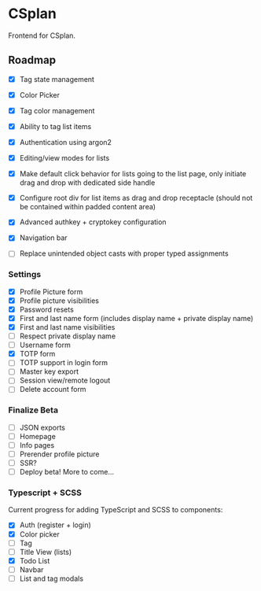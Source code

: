 # CSplan
Frontend for CSplan.

## Roadmap
- [x] Tag state management
- [x] Color Picker
- [x] Tag color management
- [x] Ability to tag list items
- [x] Authentication using argon2
- [x] Editing/view modes for lists

- [x] Make default click behavior for lists going to the list page, only initiate drag and drop with dedicated side handle
- [x] Configure root div for list items as drag and drop receptacle (should not be contained within padded content area)

- [x] Advanced authkey + cryptokey configuration
- [x] Navigation bar
- [ ] Replace unintended object casts with proper typed assignments

### Settings
- [x] Profile Picture form
- [x] Profile picture visibilities
- [x] Password resets
- [x] First and last name form (includes display name + private display name)
- [x] First and last name visibilities
- [ ] Respect private display name
- [ ] Username form
- [x] TOTP form
- [ ] TOTP support in login form
- [ ] Master key export
- [ ] Session view/remote logout
- [ ] Delete account form

### Finalize Beta
- [ ] JSON exports
- [ ] Homepage
- [ ] Info pages
- [ ] Prerender profile picture
- [ ] SSR?
- [ ] Deploy beta!
More to come...

### Typescript + SCSS
Current progress for adding TypeScript and SCSS to components:
- [x] Auth (register + login)
- [x] Color picker
- [ ] Tag
- [ ] Title View (lists)
- [x] Todo List
- [ ] Navbar
- [ ] List and tag modals
